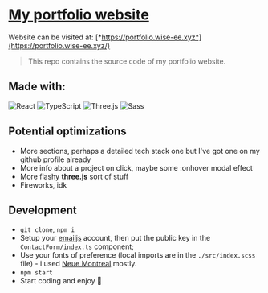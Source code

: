 # [My portfolio website](https://portfolio.wise-ee.xyz/)

Website can be visited at: [*https://portfolio.wise-ee.xyz*](https://portfolio.wise-ee.xyz/)  
> This repo contains the source code of my portfolio website.

## Made with:

![React](https://img.shields.io/badge/React-4B4B4B?style=for-the-badge&logo=react&logoColor=61DAFB) ![TypeScript](https://img.shields.io/badge/TypeScript-007ACC?style=for-the-badge&logo=typescript&logoColor=white) ![Three.js](https://img.shields.io/badge/three.js-3776AB?style=for-the-badge&logo=three.js&logoColor=white) ![Sass](https://img.shields.io/badge/Sass-CC6699?style=for-the-badge&logo=sass&logoColor=white)

## Potential optimizations

- More sections, perhaps a detailed tech stack one but I've got one on my github profile already
- More info about a project on click, maybe some :onhover modal effect
- More flashy **three.js** sort of stuff
- Fireworks, idk

## Development

- `git clone`, `npm i`
- Setup your [emailjs](https://www.emailjs.com/) account, then put the public key in the `ContactForm/index.ts` component;
- Use your fonts of preference (local imports are in the `./src/index.scss` file) - i used [Neue Montreal](https://pangrampangram.com/products/neue-montreal) mostly.
- `npm start`
- Start coding and enjoy 🤠
